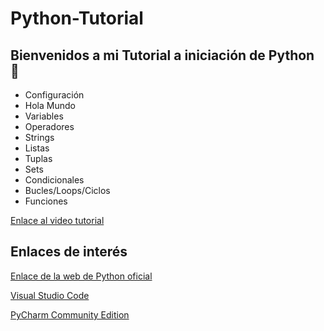 # Python-Tutorial
Bienvenidos a mi Tutorial a iniciación de Python 🐍
---
- Configuración
- Hola Mundo
- Variables
- Operadores
- Strings
- Listas
- Tuplas
- Sets
- Condicionales
- Bucles/Loops/Ciclos
- Funciones

 [Enlace al video tutorial](https://www.youtube.com)

Enlaces de interés
---

[Enlace de la web de Python oficial](https://www.python.org)

[Visual Studio Code](https://code.visualstudio.com)

[PyCharm Community Edition](https://www.jetbrains.com/pycharm/download/#section=windows)

